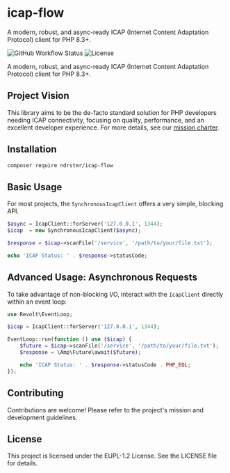 # icap-flow
A modern, robust, and async-ready ICAP (Internet Content Adaptation Protocol) client for PHP 8.3+.

![GitHub Workflow Status](https://img.shields.io/github/actions/workflow/status/ndrstmr/icap-flow/ci.yml?branch=main)
![License](https://img.shields.io/github/license/ndrstmr/icap-flow)

A modern, robust, and async-ready ICAP (Internet Content Adaptation Protocol) client for PHP 8.3+.

## Project Vision

This library aims to be the de-facto standard solution for PHP developers needing ICAP connectivity, focusing on quality, performance, and an excellent developer experience. For more details, see our [mission charter](docs/agent.md).

## Installation

```bash
composer require ndrstmr/icap-flow
```

## Basic Usage

For most projects, the `SynchronousIcapClient` offers a very simple, blocking API.

```php
$async = IcapClient::forServer('127.0.0.1', 1344);
$icap  = new SynchronousIcapClient($async);

$response = $icap->scanFile('/service', '/path/to/your/file.txt');

echo 'ICAP Status: ' . $response->statusCode;
```

## Advanced Usage: Asynchronous Requests

To take advantage of non-blocking I/O, interact with the `IcapClient` directly
within an event loop:

```php
use Revolt\EventLoop;

$icap = IcapClient::forServer('127.0.0.1', 1344);

EventLoop::run(function () use ($icap) {
    $future = $icap->scanFile('/service', '/path/to/your/file.txt');
    $response = \Amp\Future\await($future);

    echo 'ICAP Status: ' . $response->statusCode . PHP_EOL;
});
```

## Contributing

Contributions are welcome! Please refer to the project's mission and development guidelines.

## License

This project is licensed under the EUPL-1.2 License. See the LICENSE file for details.

